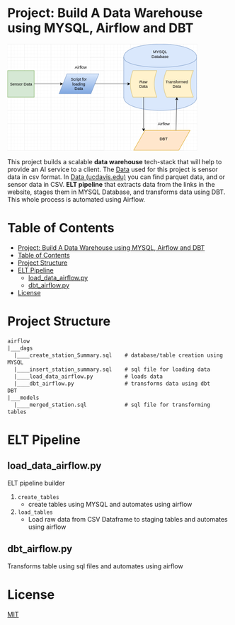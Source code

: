 # Project: Build A Data Warehouse using MYSQL, Airflow and DBT

![](image/Flow_Diagram.png)

This project builds a scalable **data warehouse** tech-stack that will help to provide an AI service to a client. The [Data](https://anson.ucdavis.edu/~clarkf/) used for this project is sensor data in csv format. In [Data (ucdavis.edu)](https://anson.ucdavis.edu/~clarkf/) you can find parquet data, and or sensor data in CSV. **ELT pipeline** that extracts data from the links in the website, stages them in MYSQL Database, and transforms data using DBT. This whole process is automated using Airflow. 

# Table of Contents
- [Project: Build A Data Warehouse using MYSQL, Airflow and DBT](#project-build-a-data-warehouse-using-mysql-airflow-and-dbt)
- [Table of Contents](#table-of-contents)
- [Project Structure](#project-structure)
- [ELT Pipeline](#elt-pipeline)
  - [load_data_airflow.py](#load_data_airflowpy)
  - [dbt_airflow.py](#dbt_airflowpy)
- [License](#license)

# Project Structure

```
airflow
|___dags
  |____create_station_Summary.sql    # database/table creation using MYSQL
  |____insert_station_summary.sql    # sql file for loading data
  |____load_data_airflow.py          # loads data 
  |____dbt_airflow.py                # transforms data using dbt 
DBT
|___models
  |____merged_station.sql            # sql file for transforming tables
```


# ELT Pipeline
## load_data_airflow.py
ELT pipeline builder

1. `create_tables`
	* create tables using MYSQL and automates using airflow
2. `load_tables`
	* Load raw data from CSV Dataframe to  staging tables and automates using airflow

## dbt_airflow.py
Transforms table using sql files and automates using airflow

# License
[MIT](https://github.com/nebasam/Data-Warehouse-using-MYSQL)

